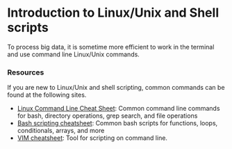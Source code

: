 # Introduction to Linux/Unix and Shell scripts
To process big data, it is sometime more efficient to work in the terminal and use command line Linux/Unix commands. 

### Resources
If you are new to Linux/Unix and shell scripting, common commands can be found at the following sites.
- [Linux Command Line Cheat Sheet](https://cheatography.com/davechild/cheat-sheets/linux-command-line/): Common command line commands for bash, directory operations, grep search, and file operations
- [Bash scripting cheatsheet](https://devhints.io/bash): Common bash scripts for functions, loops, conditionals, arrays, and more 
- [VIM cheatsheet](https://www.shell-tips.com/cheat-sheets/vim-quick-references/vi_vim_cheat_sheet.pdf): Tool for scripting on command line.

